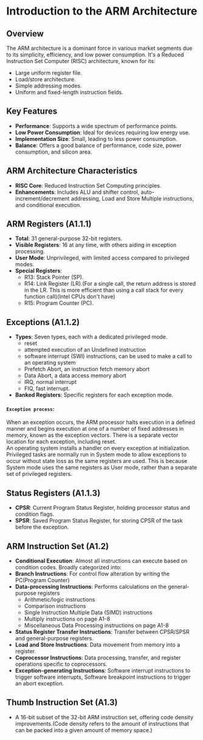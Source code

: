 # Introduction to the ARM Architecture

## Overview
The ARM architecture is a dominant force in various market segments due to its simplicity, efficiency, and low power consumption. It's a Reduced Instruction Set Computer (RISC) architecture, known for its:
- Large uniform register file.
- Load/store architecture.
- Simple addressing modes.
- Uniform and fixed-length instruction fields.

## Key Features
- **Performance**: Supports a wide spectrum of performance points.
- **Low Power Consumption**: Ideal for devices requiring low energy use.
- **Implementation Size**: Small, leading to less power consumption.
- **Balance**: Offers a good balance of performance, code size, power consumption, and silicon area.

## ARM Architecture Characteristics
- **RISC Core**: Reduced Instruction Set Computing principles.
- **Enhancements**: Includes ALU and shifter control, auto-increment/decrement addressing, Load and Store Multiple instructions, and conditional execution.

## ARM Registers (A1.1.1)
- **Total**: 31 general-purpose 32-bit registers.
- **Visible Registers**: 16 at any time, with others aiding in exception processing.
- **User Mode**: Unprivileged, with limited access compared to privileged modes.
- **Special Registers**:
  - R13: Stack Pointer (SP).
  - R14: Link Register (LR).(For a single call, the return address is stored in the LR. This is more efficient than using a call stack for every function call)(Intel CPUs don't have)
  - R15: Program Counter (PC).

## Exceptions (A1.1.2)
- **Types**: Seven types, each with a dedicated privileged mode.
  - reset
  - attempted execution of an Undefined instruction
  - software interrupt (SWI) instructions, can be used to make a call to an operating system
  - Prefetch Abort, an instruction fetch memory abort
  - Data Abort, a data access memory abort
  - IRQ, normal interrupt
  - FIQ, fast interrupt.
- **Banked Registers**: Specific registers for each exception mode.
#### `Exception process`:
When an exception occurs, the ARM processor halts execution in a defined manner and begins execution at
one of a number of fixed addresses in memory, known as the exception vectors. There is a separate vector location for each exception, including reset.<br>
An operating system installs a handler on every exception at initialization. Privileged tasks are normally run in System mode to allow exceptions to occur without state loss as the same registers are used. This is because System mode uses the same registers as User mode, rather than a separate set of privileged registers.

## Status Registers (A1.1.3)
- **CPSR**: Current Program Status Register, holding processor status and condition flags.
- **SPSR**: Saved Program Status Register, for storing CPSR of the task before the exception.

## ARM Instruction Set (A1.2)
- **Conditional Execution**: Almost all instructions can execute based on condition codes.
Broadly categorized into:
- **Branch Instructions**: For control flow alteration by writing the PC(Program Counter)
- **Data-processing Instructions**: Performs calculations on the general-purpose registers
  - Arithmetic/logic instructions
  - Comparison instructions
  - Single Instruction Multiple Data (SIMD) instructions
  - Multiply instructions on page A1-8
  - Miscellaneous Data Processing instructions on page A1-8
- **Status Register Transfer Instructions**: Transfer between CPSR/SPSR and general-purpose registers.
- **Load and Store Instructions**: Data movement from memory into a register.
- **Coprocessor Instructions**: Data processing, transfer, and register operations specific to coprocessors.
- **Exception-generating Instructions**: Software interrupt instructions to trigger software interrupts, Software breakpoint instructions to trigger an abort exception.

## Thumb Instruction Set (A1.3)
- A 16-bit subset of the 32-bit ARM instruction set, offering code density improvements.(Code density refers to the amount of instructions that can be packed into a given amount of memory space.)
